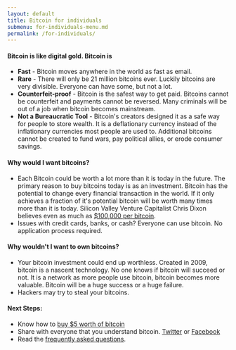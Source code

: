 ```yaml
---
layout: default
title: Bitcoin for individuals
submenu: for-individuals-menu.md
permalink: /for-individuals/
---
```




#### <i class="fa fa-question-circle"></i> Bitcoin is like <strong>digital gold</strong>. Bitcoin is
	
* <i class="fa fa-bolt"></i> <strong>Fast</strong> - Bitcoin moves anywhere in the world as fast as email.
* <i class="fa fa-signal"></i>  <strong>Rare</strong> - There will only be 21 million bitcoins ever. Luckily bitcoins are very divisible. Everyone can have some, but not a lot.
* <i class="fa fa-money"></i> <strong>Counterfeit-proof</strong> - Bitcoin is the safest way to get paid. Bitcoins cannot be counterfeit and payments cannot be reversed. Many criminals will be out of a job when bitcoin becomes mainstream.
* <i class="fa fa-gavel"></i> <strong>Not a Bureaucratic Tool</strong> - Bitcoin's creators designed it as a safe way for people to store wealth. It is a deflationary currency instead of the inflationary currencies most people are used to. Additional bitcoins cannot be created to fund wars, pay political allies, or erode consumer savings. 


#### <i class="fa fa-thumbs-o-up"></i> Why would I want bitcoins?
* <i class="fa fa-level-up"></i> Each Bitcoin could be worth a lot more than it is today in the future.  The primary reason to buy bitcoins today is as an investment. Bitcoin has the potential to change every financial transaction in the world. If it only achieves a fraction of it's potential bitcoin will be worth many times more than it is today. Silicon Valley Venture Capitalist Chris Dixon believes even as much as <a href="http://www.wired.com/2014/01/chrisdixon/">$100,000 per bitcoin</a>.
* <i class="fa fa-credit-card"></i> Issues with credit cards, banks, or cash? Everyone can use bitcoin. No application process required.


#### <i class="fa fa-exclamation-triangle"></i> Why wouldn't I want to own bitcoins?
* <i class="fa fa-trash-o"></i> Your bitcoin investment could end up worthless. Created in 2009, bitcoin is a nascent technology. No one knows if bitcoin will succeed or not. It is a network as more people use bitcoin, bitcoin becomes more valuable. Bitcoin will be a huge success or a huge failure.
* <i class="fa fa-unlock-alt"></i> Hackers may try to steal your bitcoins.


#### Next Steps:
* <i class="fa fa-usd"></i> <i class="fa fa-long-arrow-right"></i> <i class="fa fa-btc"></i> Know how to [buy $5 worth of bitcoin](Buy/)
* Share with everyone that you understand bitcoin. <a href="http://twitter.com/home?status=I+understand+%23bitcoin%21+Thanks+%40sowhatsbitcoin!"><i class="fa fa-twitter"></i> Twitter</a> or <a href="http://www.facebook.com/sharer.php?u=http://www.sowhatsbitcoin.com"><i class="fa fa-facebook-square"></i> Facebook</a>
* Read the [frequently asked questions](faq/).